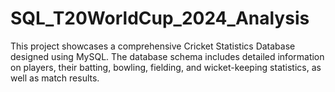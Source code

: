 # SQL_T20WorldCup_2024_Analysis
This project showcases a comprehensive Cricket Statistics Database designed using MySQL. The database schema includes detailed information on players, their batting, bowling, fielding, and wicket-keeping statistics, as well as match results. 
